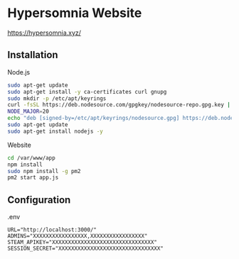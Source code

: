 # Hypersomnia Website
https://hypersomnia.xyz/

## Installation
Node.js
```bash
sudo apt-get update
sudo apt-get install -y ca-certificates curl gnupg
sudo mkdir -p /etc/apt/keyrings
curl -fsSL https://deb.nodesource.com/gpgkey/nodesource-repo.gpg.key | sudo gpg --dearmor -o /etc/apt/keyrings/nodesource.gpg
NODE_MAJOR=20
echo "deb [signed-by=/etc/apt/keyrings/nodesource.gpg] https://deb.nodesource.com/node_$NODE_MAJOR.x nodistro main" | sudo tee /etc/apt/sources.list.d/nodesource.list
sudo apt-get update
sudo apt-get install nodejs -y
```

Website
```bash
cd /var/www/app
npm install
sudo npm install -g pm2
pm2 start app.js
```

## Configuration
.env
```env
URL="http://localhost:3000/"
ADMINS="XXXXXXXXXXXXXXXXX,XXXXXXXXXXXXXXXXX"
STEAM_APIKEY="XXXXXXXXXXXXXXXXXXXXXXXXXXXXXXXX"
SESSION_SECRET="XXXXXXXXXXXXXXXXXXXXXXXXXXXXXXXX"
```
